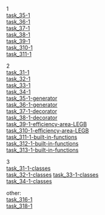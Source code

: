 1   
[task_35-1](https://cups.online/ru/workareas/education_1896/887/1650/)   
[task_36-1](https://cups.online/workareas/education_1896/929/1651/)   
[task_37-1](https://cups.online/ru/workareas/education_1896/888/1688/)   
[task_38-1](https://cups.online/ru/workareas/education_1896/928/1689/)   
[task_39-1](https://cups.online/ru/workareas/education_1896/889/1690/)   
[task_З10-1](https://cups.online/ru/workareas/education_1896/927/1691/)   
[task_З11-1](https://cups.online/ru/workareas/education_1896/890/1693/)   
   
2   
[task_З1-1](https://cups.online/ru/workareas/education_1897/896/1657/)   
[task_З2-1](https://cups.online/ru/workareas/education_1897/936/1696/)   
[task_З3-1](https://cups.online/ru/workareas/education_1897/895/1656/)   
[task_З4-1](https://cups.online/ru/workareas/education_1897/935/1695/)   
[task_З5-1-generator](https://cups.online/ru/workareas/education_1897/894/1655/)   
[task_З6-1-generator](https://cups.online/ru/workareas/education_1897/948/1707/)   
[task_З7-1-decorator](https://cups.online/ru/workareas/education_1897/893/1654/)   
[task_З8-1-decorator](https://cups.online/ru/workareas/education_1897/949/1708/)   
[task_З9-1-efficiency-area-LEGB](https://cups.online/ru/workareas/education_1897/892/1653/)   
[task_310-1-efficiency-area-LEGB](https://cups.online/ru/workareas/education_1897/934/1694/)   
[task_311-1-built-in-functions](https://cups.online/ru/workareas/education_1897/891/1652/)   
[task_З12-1-built-in-functions](https://cups.online/ru/workareas/education_1897/937/1697/)   
[task_З13-1-built-in-functions](https://cups.online/ru/workareas/education_1897/897/1658/)   
   
3   
[task_З1-1-classes](https://cups.online/ru/workareas/education_1898/898/1659/)   
[task_З2-1-classes](https://cups.online/ru/workareas/education_1898/938/1698/)
[task_З3-1-classes](https://cups.online/ru/workareas/education_1898/899/1660/)   
[task_З4-1-classes](https://cups.online/ru/workareas/education_1898/941/1701/)   
   
other:   
[task_316-1](https://cups.online/ru/workareas/education_2277/1259/2395/)   
[task_318-1](https://cups.online/ru/workareas/education_2277/1261/2443/)   